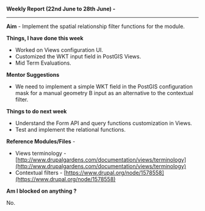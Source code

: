 **Weekly Report (22nd June to 28th June) -**

***

**Aim** - Implement the spatial relationship filter functions for the module.

**Things, I have done this week**

* Worked on Views configuration UI.
* Customized the WKT input field in PostGIS Views.
* Mid Term Evaluations.

**Mentor Suggestions**

* We need to implement a simple WKT field in the PostGIS configuration mask for a manual geometry B input as an alternative to the contextual filter.

**Things to do next week**

* Understand the Form API and query functions customization in Views. 
* Test and implement the relational functions.  


**Reference Modules/Files** - 
* Views terminology - [http://www.drupalgardens.com/documentation/views/terminology](http://www.drupalgardens.com/documentation/views/terminology)
* Contextual filters - [https://www.drupal.org/node/1578558](https://www.drupal.org/node/1578558)

**Am I blocked on anything ?**

No.